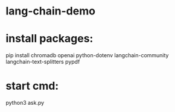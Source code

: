 # lang-chain-demo

# install packages: 
 pip install chromadb openai python-dotenv langchain-community langchain-text-splitters pypdf

# start cmd:
  python3 ask.py
